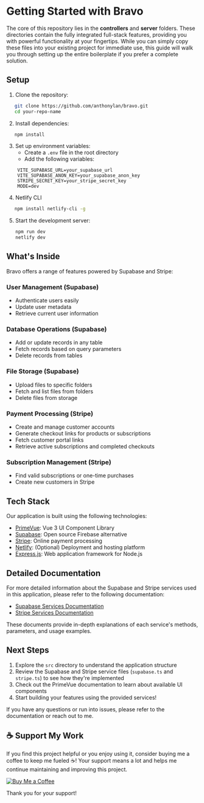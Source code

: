 # Getting Started with Bravo

The core of this repository lies in the **controllers** and **server** folders. These directories contain the fully integrated full-stack features, providing you with powerful functionality at your fingertips. While you can simply copy these files into your existing project for immediate use, this guide will walk you through setting up the entire boilerplate if you prefer a complete solution.


## Setup

1. Clone the repository:
```bash
   git clone https://github.com/anthonylan/bravo.git
   cd your-repo-name
```

2. Install dependencies:
```bash
   npm install
```

3. Set up environment variables:
   - Create a `.env` file in the root directory
   - Add the following variables:
 ```
     VITE_SUPABASE_URL=your_supabase_url
     VITE_SUPABASE_ANON_KEY=your_supabase_anon_key
     STRIPE_SECRET_KEY=your_stripe_secret_key
     MODE=dev
```

4. Netlify CLI
```bash
   npm install netlify-cli -g
```

5. Start the development server:
   ```bash
   npm run dev
   netlify dev
   ```

## What's Inside

Bravo offers a range of features powered by Supabase and Stripe:

### User Management (Supabase)
- Authenticate users easily
- Update user metadata
- Retrieve current user information

### Database Operations (Supabase)
- Add or update records in any table
- Fetch records based on query parameters
- Delete records from tables

### File Storage (Supabase)
- Upload files to specific folders
- Fetch and list files from folders
- Delete files from storage

### Payment Processing (Stripe)
- Create and manage customer accounts
- Generate checkout links for products or subscriptions
- Fetch customer portal links
- Retrieve active subscriptions and completed checkouts

### Subscription Management (Stripe)
- Find valid subscriptions or one-time purchases
- Create new customers in Stripe

## Tech Stack

Our application is built using the following technologies:

- [PrimeVue](https://primevue.org/): Vue 3 UI Component Library
- [Supabase](https://supabase.io/): Open source Firebase alternative
- [Stripe](https://stripe.com/): Online payment processing
- [Netlify](https://www.netlify.com/): (Optional) Deployment and hosting platform
- [Express.js](https://expressjs.com/): Web application framework for Node.js

## Detailed Documentation

For more detailed information about the Supabase and Stripe services used in this application, please refer to the following documentation:

- [Supabase Services Documentation](./documentation/supabase.md)
- [Stripe Services Documentation](./documentation/stripe.md)

These documents provide in-depth explanations of each service's methods, parameters, and usage examples.

## Next Steps

1. Explore the `src` directory to understand the application structure
2. Review the Supabase and Stripe service files (`supabase.ts` and `stripe.ts`) to see how they're implemented
3. Check out the PrimeVue documentation to learn about available UI components
4. Start building your features using the provided services!

If you have any questions or run into issues, please refer to the documentation or reach out to me.




## ☕ Support My Work

If you find this project helpful or you enjoy using it, consider buying me a coffee to keep me fueled ☕! Your support means a lot and helps me continue maintaining and improving this project.

[![Buy Me a Coffee](https://www.buymeacoffee.com/assets/img/custom_images/orange_img.png)](https://www.buymeacoffee.com/d2OuR1c)

Thank you for your support!



